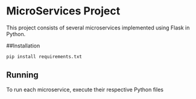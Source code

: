 # MicroServices Project
This project consists of several microservices implemented using Flask in Python. 


##Installation  
```
pip install requirements.txt
```
## Running
To run each microservice, execute their respective Python files  


